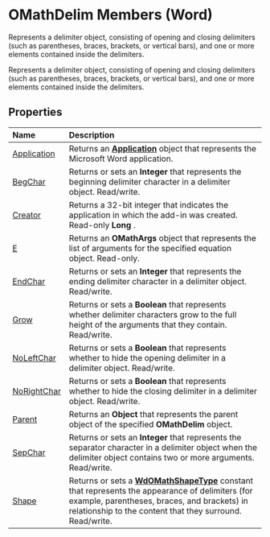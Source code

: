 
# OMathDelim Members (Word)
Represents a delimiter object, consisting of opening and closing delimiters (such as parentheses, braces, brackets, or vertical bars), and one or more elements contained inside the delimiters.

Represents a delimiter object, consisting of opening and closing delimiters (such as parentheses, braces, brackets, or vertical bars), and one or more elements contained inside the delimiters.


## Properties



|**Name**|**Description**|
|:-----|:-----|
|[Application](b99aeb4b-9ffa-b785-a58d-f7ad9fcb430b.md)|Returns an  **[Application](d1cf6f8f-4e88-bf01-93b4-90a83f79cb44.md)** object that represents the Microsoft Word application.|
|[BegChar](f63e00fc-0a91-075c-7c24-fbac30162088.md)|Returns or sets an  **Integer** that represents the beginning delimiter character in a delimiter object. Read/write.|
|[Creator](d02ba080-5ace-b94f-ffd1-487492ed2e46.md)|Returns a 32-bit integer that indicates the application in which the add-in was created. Read-only  **Long** .|
|[E](28712070-ff3c-e7b1-a44f-9c0b86841d34.md)|Returns an  **OMathArgs** object that represents the list of arguments for the specified equation object. Read-only.|
|[EndChar](0ef8945d-1f93-0a7e-4c1c-47d1b95626bf.md)|Returns or sets an  **Integer** that represents the ending delimiter character in a delimiter object. Read/write.|
|[Grow](d9aa6587-2c70-7690-22c6-3f97e21d3138.md)|Returns or sets a  **Boolean** that represents whether delimiter characters grow to the full height of the arguments that they contain. Read/write.|
|[NoLeftChar](93ca382e-6bb3-81c6-654e-360f588f7410.md)|Returns or sets a  **Boolean** that represents whether to hide the opening delimiter in a delimiter object. Read/write.|
|[NoRightChar](2d8adc59-b919-8017-46ef-67377d3a8269.md)|Returns or sets a  **Boolean** that represents whether to hide the closing delimiter in a delimiter object. Read/write.|
|[Parent](e2adac53-be9c-b392-91ba-874f4d674fbb.md)|Returns an  **Object** that represents the parent object of the specified **OMathDelim** object.|
|[SepChar](e7c4e488-556d-2528-7f25-e45ae673486b.md)|Returns or sets an  **Integer** that represents the separator character in a delimiter object when the delimiter object contains two or more arguments. Read/write.|
|[Shape](47f687d0-d489-95b7-7db7-47b47beede4b.md)|Returns or sets a  **[WdOMathShapeType](efbe0c3a-ee03-f385-5875-35a5e97a2aea.md)** constant that represents the appearance of delimiters (for example, parentheses, braces, and brackets) in relationship to the content that they surround. Read/write.|
